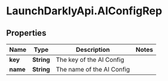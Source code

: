 # LaunchDarklyApi.AIConfigRep

## Properties

Name | Type | Description | Notes
------------ | ------------- | ------------- | -------------
**key** | **String** | The key of the AI Config | 
**name** | **String** | The name of the AI Config | 


